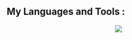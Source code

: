 ## My Languages and Tools :

<div align="center">
  <img src="https://skillicons.dev/icons?i=html,css,js,php,laravel,figma,wordpress,github">
</div>
